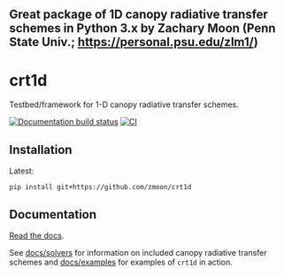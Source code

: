 ## Great package of 1D canopy radiative transfer schemes in Python 3.x by Zachary Moon (Penn State Univ.; https://personal.psu.edu/zlm1/)

# crt1d

Testbed/framework for 1-D canopy radiative transfer schemes.

[![Documentation build status](https://readthedocs.org/projects/crt1d/badge/?version=latest)](https://crt1d.readthedocs.io/en/latest/?badge=latest)
[![CI](https://github.com/zmoon/crt1d/actions/workflows/ci.yml/badge.svg)](https://github.com/zmoon/crt1d/actions/workflows/ci.yml)

## Installation

Latest:
```
pip install git+https://github.com/zmoon/crt1d
```

## Documentation

[Read the docs](https://crt1d.readthedocs.io/en/latest/).

See [docs/solvers](https://crt1d.readthedocs.io/en/latest/solvers.html) for information on included canopy radiative transfer schemes
and [docs/examples](https://crt1d.readthedocs.io/en/latest/examples.html) for examples of `crt1d` in action.
